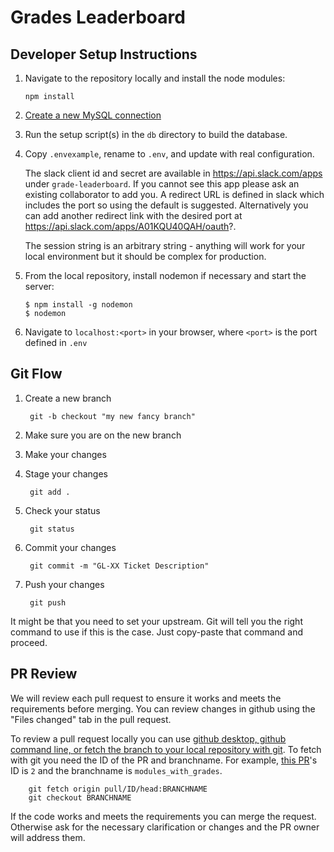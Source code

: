 # Grades Leaderboard

## Developer Setup Instructions

1.  Navigate to the repository locally and install the node modules:

        npm install

2.  [Create a new MySQL connection](https://dev.mysql.com/doc/workbench/en/wb-mysql-connections-new.html)
3.  Run the setup script(s) in the `db` directory to build the database.
4.  Copy `.envexample`, rename to `.env`, and update with real configuration. 

    The slack client id and secret are available in https://api.slack.com/apps under `grade-leaderboard`. If you cannot see this app please ask an existing collaborator to add you. A redirect URL is defined in slack which includes the port so using the default is suggested. Alternatively you can add another redirect link with the desired port at https://api.slack.com/apps/A01KQU40QAH/oauth?.

    The session string is an arbitrary string - anything will work for your local environment but it should be complex for production.

5.  From the local repository, install nodemon if necessary and start the server:

        $ npm install -g nodemon
        $ nodemon

6. Navigate to `localhost:<port>` in your browser, where `<port>` is the port defined in `.env`


## Git Flow

1. Create a new branch

        git -b checkout "my new fancy branch"

2. Make sure you are on the new branch 

3. Make your changes

4. Stage your changes

		git add .

5. Check your status

		git status

6. Commit your changes

		git commit -m "GL-XX Ticket Description"

7. Push your changes

		git push

It might be that you need to set your upstream. Git will tell you the right command to use if this is the case. Just copy-paste that command and proceed.

## PR Review
We will review each pull request to ensure it works and meets the requirements before merging. You can review changes in github using the "Files changed" tab in the pull request.

To review a pull request locally you can use [github desktop, github command line, or fetch the branch to your local repository with git](https://docs.github.com/en/github/collaborating-with-issues-and-pull-requests/checking-out-pull-requests-locally). To fetch with git you need the ID of the PR and branchname. For example, [this PR](https://github.com/BlairCurrey/uol-agile-group-project/pull/2)'s ID is `2` and the branchname is `modules_with_grades`.
		
		git fetch origin pull/ID/head:BRANCHNAME
		git checkout BRANCHNAME
		
If the code works and meets the requirements you can merge the request. Otherwise ask for the necessary clarification or changes and the PR owner will address them.
